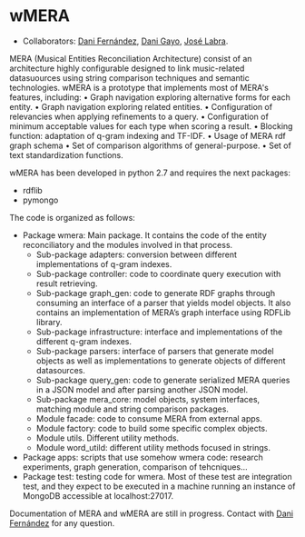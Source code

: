 wMERA
=====

* Collaborators: [Dani Fernández](https://github.com/DaniFdezAlvarez), [Dani Gayo](https://github.com/danigayo), [José Labra](https://github.com/labra).


MERA (Musical Entities Reconciliation Architecture) consist of an architecture highly configurable designed to link music-related datasuources using string comparison techniques and semantic technologies. wMERA is a prototype that implements most of MERA's features, including:
•	Graph navigation exploring alternative forms for each entity.
•	Graph navigation exploring related entities.
•	Configuration of relevancies when applying refinements to a query.
•	Configuration of minimum acceptable values for each type when scoring a result.
•	Blocking function: adaptation of q-gram indexing and TF-IDF.
•	Usage of MERA rdf graph schema
•	Set of comparison algorithms of general-purpose.
•	Set of text standardization functions.


wMERA has been developed in python 2.7 and requires the next packages:
 * rdflib
 * pymongo


The code is organized as follows:

* Package wmera: Main package. It contains the code of the entity reconciliatory and the modules involved in that process.
  * Sub-package adapters: conversion between different implementations of q-gram indexes.
  *	Sub-package controller: code to coordinate query execution with result retrieving.
  *	Sub-package graph_gen: code to generate RDF graphs through consuming an interface of a parser that yields model objects. It also contains an implementation of MERA’s graph interface using RDFLib library.
  *	Sub-package infrastructure: interface and implementations of the different q-gram indexes.
  *	Sub-package parsers: interface of parsers that generate model objects as well as implementations to generate objects of different datasources.
  *	Sub-package query_gen: code to generate serialized MERA queries in a JSON model and after parsing another JSON model.
  *	Sub-package mera_core: model objects, system interfaces, matching module and string comparison packages.
  *	Module facade:  code to consume MERA from external apps.
  *	Module factory: code to build some specific complex objects.
  *	Module utils. Different utility methods.
  *	Module word_utild: different utility methods focused in strings.
* Package apps: scripts that use somehow wmera code: research experiments, graph generation, comparison of tehcniques…
* Package test: testing code for wmera. Most of these test are integration test, and they expect to be executed in a machine running an instance of MongoDB accessible at localhost:27017.


Documentation of MERA and wMERA are still in progress. Contact with [Dani Fernández](https://github.com/DaniFdezAlvarez) for any question.
